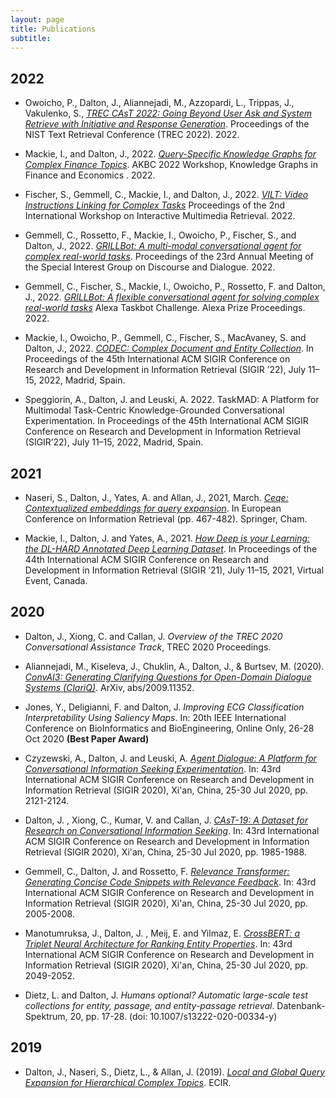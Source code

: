 ```yaml
---
layout: page
title: Publications
subtitle: 
---
```

## 2022
- Owoicho, P., Dalton, J., Aliannejadi, M., Azzopardi, L., Trippas, J., Vakulenko, S., *[TREC CAsT 2022: Going Beyond User Ask and System Retrieve with Initiative and Response Generation](https://trec.nist.gov/pubs/trec31/papers/Overview_cast.pdf)*. Proceedings of the NIST Text Retrieval Conference (TREC 2022). 2022. 


- Mackie, I., and Dalton, J., 2022. *[Query-Specific Knowledge Graphs for Complex Finance Topics](https://arxiv.org/pdf/2211.04142.pdf)*. AKBC 2022 Workshop, Knowledge Graphs in Finance and Economics . 2022. 

- Fischer, S., Gemmell, C., Mackie, I., and Dalton, J., 2022. *[VILT: Video Instructions Linking for Complex Tasks](https://arxiv.org/pdf/2208.10858.pdf)* Proceedings of the 2nd International Workshop on Interactive Multimedia Retrieval. 2022. 

- Gemmell, C., Rossetto, F., Mackie, I., Owoicho, P.,  Fischer, S., and Dalton, J., 2022. *[GRILLBot: A multi-modal conversational agent for complex real-world tasks](https://aclanthology.org/2022.sigdial-1.63.pdf)*. Proceedings of the 23rd Annual Meeting of the Special Interest Group on Discourse and Dialogue. 2022. 

- Gemmell, C., Fischer, S., Mackie, I., Owoicho, P., Rossetto, F. and Dalton, J., 2022. *[GRILLBot: A flexible conversational agent for solving complex real-world tasks](https://assets.amazon.science/0c/2c/f214256a43bba8d97ade42c56be0/grillbot-a-flexible-conversational-agent-for-solving-complex-real-world-tasks.pdf)* Alexa Taskbot Challenge. Alexa Prize Proceedings. 2022. 

- Mackie, I., Owoicho, P., Gemmell, C., Fischer, S., MacAvaney, S. and Dalton, J., 2022. *[CODEC: Complex Document and Entity Collection](https://arxiv.org/abs/2205.04546)*. In Proceedings of the 45th International ACM SIGIR Conference on Research and Development in Information Retrieval (SIGIR ’22), July 11–15, 2022, Madrid, Spain. 

- Speggiorin, A., Dalton, J. and Leuski, A. 2022. TaskMAD: A Platform for Multimodal Task-Centric Knowledge-Grounded Conversational Experimentation. In Proceedings of the 45th International ACM SIGIR Conference on Research and Development in Information Retrieval (SIGIR’22), July 11–15, 2022, Madrid, Spain.



## 2021
- Naseri, S., Dalton, J., Yates, A. and Allan, J., 2021, March. *[Ceqe: Contextualized embeddings for query expansion](https://arxiv.org/pdf/2103.05256.pdf)*. In European Conference on Information Retrieval (pp. 467-482). Springer, Cham.

- Mackie, I., Dalton, J. and Yates, A., 2021. *[How Deep is your Learning: the DL-HARD Annotated Deep Learning Dataset](https://arxiv.org/abs/2105.07975)*. In Proceedings of the 44th International ACM SIGIR Conference on Research and Development in Information Retrieval (SIGIR ’21), July 11–15, 2021, Virtual Event, Canada.

## 2020
 - Dalton, J., Xiong, C. and Callan, J. *Overview of the TREC 2020 Conversational Assistance Track*, TREC 2020 Proceedings. 
 
 - Aliannejadi, M., Kiseleva, J., Chuklin, A., Dalton, J., & Burtsev, M. (2020). *[ConvAI3: Generating Clarifying Questions for Open-Domain Dialogue Systems (ClariQ)](https://convai.io/ConvAI3_ClariQ2020.pdf)*. ArXiv, abs/2009.11352.
 
 - Jones, Y., Deligianni, F. and Dalton, J. *Improving ECG Classification Interpretability Using Saliency Maps*. In: 20th IEEE International Conference on BioInformatics and BioEngineering, Online Only, 26-28 Oct 2020 **(Best Paper Award)**
 
 - Czyzewski, A., Dalton, J. and Leuski, A.  *[Agent Dialogue: A Platform for Conversational Information Seeking Experimentation](https://dl.acm.org/doi/pdf/10.1145/3397271.3401397?casa_token=jMoe823tK-wAAAAA:RYyZpp4Z1DWctFnvDjUTP4q9lZa_9fUq1uvnH6EJR6EcqLSctydDvLBMADozZZlf7MelHlv7So0)*. In: 43rd International ACM SIGIR Conference on Research and Development in Information Retrieval (SIGIR 2020), Xi'an, China, 25-30 Jul 2020, pp. 2121-2124.
 
 - Dalton, J. , Xiong, C., Kumar, V. and Callan, J. *[CAsT-19: A Dataset for Research on Conversational Information Seeking](https://dl.acm.org/doi/pdf/10.1145/3397271.3401206?casa_token=pq0VyNqd2dcAAAAA:x4fXHaekrAJ33yuNzKZ9xIogzwDXnpELzSxFJFekgE3GWwtFrJxZvNNUMSajYqpwsxe50hmVF8I)*. In: 43rd International ACM SIGIR Conference on Research and Development in Information Retrieval (SIGIR 2020), Xi'an, China, 25-30 Jul 2020, pp. 1985-1988.
 
 - Gemmell, C., Dalton, J. and Rossetto, F.  *[Relevance Transformer: Generating Concise Code Snippets with Relevance Feedback](https://dl.acm.org/doi/10.1145/3397271.3401215)*. In: 43rd International ACM SIGIR Conference on Research and Development in Information Retrieval (SIGIR 2020), Xi'an, China, 25-30 Jul 2020, pp. 2005-2008.
 
- Manotumruksa, J., Dalton, J. , Meij, E. and Yilmaz, E. *[CrossBERT: a Triplet Neural Architecture for Ranking Entity Properties](https://dl.acm.org/doi/pdf/10.1145/3397271.3401265)*. In: 43rd International ACM SIGIR Conference on Research and Development in Information Retrieval (SIGIR 2020), Xi'an, China, 25-30 Jul 2020, pp. 2049-2052.

- Dietz, L. and Dalton, J. *Humans optional? Automatic large-scale test collections for entity, passage, and entity-passage retrieval*. Datenbank-Spektrum, 20, pp. 17-28. (doi: 10.1007/s13222-020-00334-y)

## 2019
 - Dalton, J., Naseri, S., Dietz, L., & Allan, J. (2019). *[Local and Global Query Expansion for Hierarchical Complex Topics](https://eprints.gla.ac.uk/174954/7/174954.pdf)*. ECIR.
